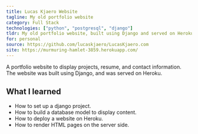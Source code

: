 ```yaml
---
title: Lucas Kjaero Website
tagline: My old portfolio website
category: Full Stack
technologies: ["python", "postgresql", "django"]
tldr: My old portfolio website, built using Django and served on Heroku
for: personal
source: https://github.com/lucaskjaero/LucasKjaero.com
site: https://murmuring-hamlet-3859.herokuapp.com/
---
```

A portfolio website to display projects, resume, and contact information. The website was built using Django, and was served on Heroku.

## What I learned
- How to set up a django project.
- How to build a database model to display content.
- How to deploy a website on Heroku.
- How to render HTML pages on the server side.

